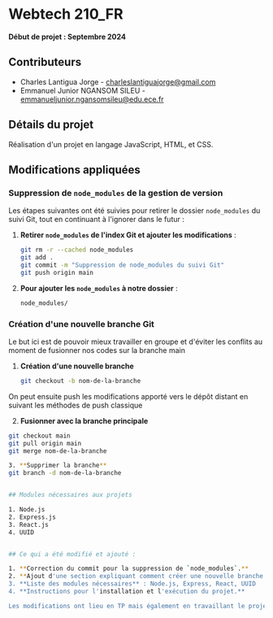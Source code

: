 # Webtech 210_FR

**Début de projet : Septembre 2024**

## Contributeurs

- Charles Lantigua Jorge - charleslantiguajorge@gmail.com
- Emmanuel Junior NGANSOM SILEU - emmanueljunior.ngansomsileu@edu.ece.fr

## Détails du projet

Réalisation d'un projet en langage JavaScript, HTML, et CSS.

## Modifications appliquées

### Suppression de `node_modules` de la gestion de version

Les étapes suivantes ont été suivies pour retirer le dossier `node_modules` du suivi Git, tout en continuant à l'ignorer dans le futur :

1. **Retirer `node_modules` de l'index Git et ajouter les modifications** :
   ```bash
   git rm -r --cached node_modules
   git add .
   git commit -m "Suppression de node_modules du suivi Git"
   git push origin main

2. **Pour ajouter les `node_modules` à notre dossier** : 
   ```bash
   node_modules/

### Création d'une nouvelle branche Git

Le but ici est de pouvoir mieux travailler en groupe et d'éviter les conflits au moment de fusionner nos codes sur la branche main 

1. **Création d'une nouvelle branche**

   ```bash 
   git checkout -b nom-de-la-branche

On peut ensuite push les modifications apporté vers le dépôt distant en suivant les méthodes de push classique 

2. **Fusionner avec la branche principale**
  ```bash
  git checkout main 
  git pull origin main 
  git merge nom-de-la-branche

3. **Supprimer la branche**
  git branch -d nom-de-la-branche


## Modules nécessaires aux projets 

1. Node.js 
2. Express.js
3. React.js  
4. UUID 


## Ce qui a été modifié et ajouté :

1. **Correction du commit pour la suppression de `node_modules`.**
2. **Ajout d'une section expliquant comment créer une nouvelle branche et basculer dessus.**
3. **Liste des modules nécessaires** : Node.js, Express, React, UUID
4. **Instructions pour l'installation et l'exécution du projet.**

Les modifications ont lieu en TP mais également en travaillant le projet en dehors des heures de cours 

